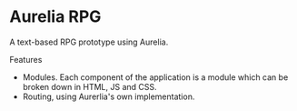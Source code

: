 # Aurelia RPG

A text-based RPG prototype using Aurelia.

Features
- Modules. Each component of the application is a module which can be broken down in HTML, JS and CSS.
- Routing, using Aurerlia's own implementation.
